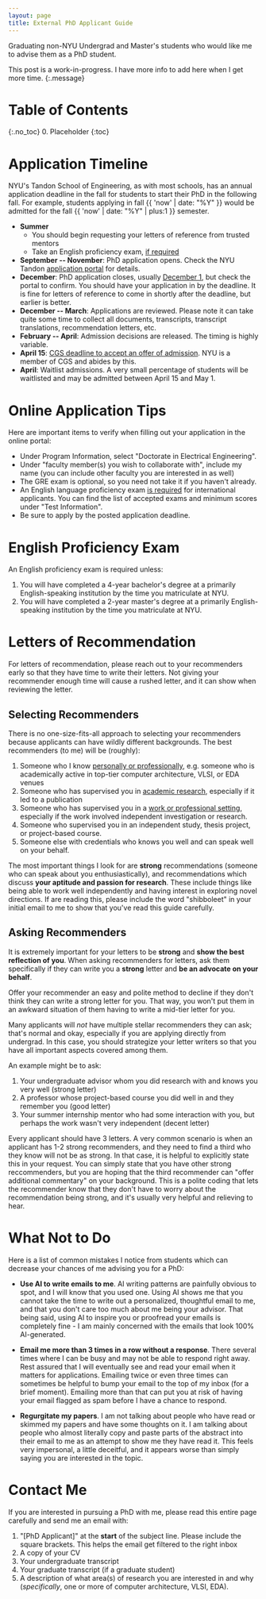 ```yaml
---
layout: page
title: External PhD Applicant Guide
---
```


Graduating non-NYU Undergrad and Master's students who would like me to advise them as a PhD student.


This post is a work-in-progress. I have more info to add here when I get more time.
{:.message}

# Table of Contents
{:.no_toc}
0. Placeholder
{:toc}

# Application Timeline

NYU's Tandon School of Engineering, as with most schools, has an annual application deadline in the
fall for students to start their PhD in the following fall. For example, students applying in fall
{{ 'now' | date: "%Y" }} would be admitted for the fall {{ 'now' | date: "%Y" | plus:1 }}
semester.

* **Summer**
  * You should begin requesting your letters of reference from trusted mentors
  * Take an English proficiency exam, [if required](#english-proficiency-exam)
* **September -- November**: PhD application opens. Check the NYU Tandon [application portal](https://apply.engineering.nyu.edu/apply/)
for details.
* **December**: PhD application closes, usually <u>December 1</u>, but check the portal to confirm.
You should have your application in by the deadline. It is fine for letters of reference to come in
shortly after the deadline, but earlier is better.
* **December -- March**: Applications are reviewed. Please note it can take quite some time to
collect all documents, transcripts, transcript translations, recommendation letters, etc.
* **February -- April**: Admission decisions are released. The timing is highly variable.
* **April 15**: [CGS deadline to accept an offer of admission](https://cgsnet.org/resources/for-current-prospective-graduate-students/april-15-resolution).
NYU is a member of CGS and abides by this.
* **April**: Waitlist admissions. A very small percentage of students will be waitlisted and may be
admitted between April 15 and May 1.

# Online Application Tips

Here are important items to verify when filling out your application in the online portal:

* Under Program Information, select "Doctorate in Electrical Engineering".
* Under "faculty member(s) you wish to collaborate with", include my name (you can include other
faculty you are interested in as well)
* The GRE exam is optional, so you need not take it if you haven't already.
* An English language proficiency exam [is required](#english-proficiency-exam) for international
applicants. You can find the list of accepted exams and minimum scores under "Test Information".
* Be sure to apply by the posted application deadline.

# English Proficiency Exam

An English proficiency exam is required unless:
1. You will have completed a 4-year bachelor's degree at a primarily English-speaking institution
by the time you matriculate at NYU.
2. You will have completed a 2-year master's degree at a primarily English-speaking institution by
the time you matriculate at NYU.

# Letters of Recommendation
For letters of recommendation, please reach out to your recommenders early so that they have time to
write their letters. Not giving your recommender enough time will cause a rushed letter, and it can
show when reviewing the letter.

## Selecting Recommenders
There is no one-size-fits-all approach to selecting your recommenders because applicants can have
wildly different backgrounds. The best recommenders (to me) will be (roughly):

1. Someone who I know <u>personally or professionally</u>, e.g. someone who is academically active in
top-tier computer architecture, VLSI, or EDA venues
2. Someone who has supervised you in <u>academic research</u>, especially if it led to a publication
3. Someone who has supervised you in a <u>work or professional setting</u>, especially if the work
involved independent investigation or research.
4. Someone who supervised you in an independent study, thesis project, or project-based course.
5. Someone else with credentials who knows you well and can speak well on your behalf.

The most important things I look for are **strong** recommendations (someone who can speak about you
enthusiastically), and recommendations which discuss **your aptitude and passion for research**.
These include things like being able to work well independently and having interest in exploring
novel directions. If are reading this, please include the word "shibboleet" in your initial email
to me to show that you've read this guide carefully.

## Asking Recommenders
It is extremely important for your letters to be **strong** and **show the best reflection of you**.
When asking recommenders for letters, ask them specifically if they can write you a **strong**
letter and **be an advocate on your behalf**.

Offer your recommender an easy and polite method to decline if they don't think they can write a
strong letter for you. That way, you won't put them in an awkward situation of them having to write
a mid-tier letter for you.

Many applicants will _not_ have multiple stellar recommenders they can ask; that's normal and okay,
especially if you are applying directly from undergrad. In this case, you should strategize your
letter writers so that you have all important aspects covered among them.

An example might be to ask:
1. Your undergraduate advisor whom you did research with and knows you very well (strong letter)
2. A professor whose project-based course you did well in and they remember you (good letter)
3. Your summer internship mentor who had some interaction with you, but perhaps the work wasn't very
independent (decent letter)

Every applicant should have 3 letters. A very common scenario is when an applicant has 1-2 strong
recommenders, and they need to find a third who they know will not be as strong. In that case, it is
helpful to explicitly state this in your request. You can simply state that you have other strong
reccommenders, but you are hoping that the third recommender can "offer additional commentary" on
your background. This is a polite coding that lets the recommender know that they don't have to
worry about the recommendation being strong, and it's usually very helpful and relieving to hear.

# What Not to Do

Here is a list of common mistakes I notice from students which can decrease your chances of me
advising you for a PhD:

* **Use AI to write emails to me**. AI writing patterns are painfully obvious to spot, and I will
know that you used one. Using AI shows me that you cannot take the time to write out a personalized,
thoughtful email to me, and that you don't care too much about me being your advisor. That being
said, using AI to inspire you or proofread your emails is completely fine - I am mainly concerned
with the emails that look 100% AI-generated.

* **Email me more than 3 times in a row without a response**. There several times where I can be
busy and may not be able to respond right away. Rest assured that I will eventually see and read
your email when it matters for applications. Emailing twice or even three times can sometimes be
helpful to bump your email to the top of my inbox (for a brief moment). Emailing more than that can
put you at risk of having your email flagged as spam before I have a chance to respond.

* **Regurgitate my papers**. I am not talking about people who have read or skimmed my papers and
have some thoughts on it. I am talking about people who almost literally copy and paste parts of
the abstract into their email to me as an attempt to show me they have read it. This feels very
impersonal, a little deceitful, and it appears worse than simply saying you are interested in the
topic.

# Contact Me
If you are interested in pursuing a PhD with me, please read this entire page carefully and send me
an email with:

1. "[PhD Applicant]" at the **start** of the subject line. Please include the square brackets.
This helps the email get filtered to the right inbox
2. A copy of your CV
3. Your undergraduate transcript
4. Your graduate transcript (if a graduate student)
5. A description of what area(s) of research you are interested in and why (*specifically*, one or
more of computer architecture, VLSI, EDA).
